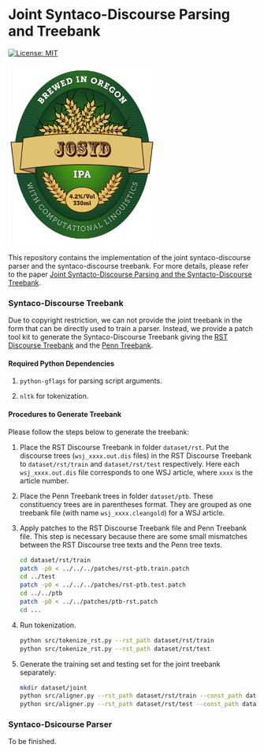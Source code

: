 # Joint Syntaco-Discourse Parsing and Treebank

[![License: MIT](https://img.shields.io/badge/License-MIT-yellow.svg)](https://opensource.org/licenses/MIT)

![](label.png)

This repository contains the implementation of the joint syntaco-discourse parser and the syntaco-discourse treebank. For more details, please refer to the paper [Joint Syntacto-Discourse Parsing and the Syntacto-Discourse Treebank](http://aclweb.org/anthology/D/D17/D17-1224.pdf).

### Syntaco-Discourse Treebank

Due to copyright restriction, we can not provide the joint treebank in the form that can be directly used to train a parser. Instead, we provide a patch tool kit to generate the Syntaco-Discourse Treebank giving the [RST Discourse Treebank](https://catalog.ldc.upenn.edu/ldc2002t07) and the [Penn Treebank](https://catalog.ldc.upenn.edu/ldc99t42).

#### Required Python Dependencies

1. ```python-gflags``` for parsing script arguments.

2. ```nltk``` for tokenization.

#### Procedures to Generate Treebank

Please follow the steps below to generate the treebank:

1. Place the RST Discourse Treebank in folder ```dataset/rst```. Put the discourse trees (```wsj_xxxx.out.dis``` files) in the RST Discourse Treebank to ```dataset/rst/train``` and ```dataset/rst/test``` respectively. Here each ```wsj_xxxx.out.dis``` file corresponds to one WSJ article, where ```xxxx``` is the article number.

2. Place the Penn Treebank trees in folder ```dataset/ptb```. These constituency trees are in parentheses format. They are grouped as one treebank file (with name ```wsj_xxxx.cleangold```) for a WSJ article.

3. Apply patches to the RST Discourse Treebank file and Penn Treebank file. This step is necessary because there are some small mismatches between the RST Discourse tree texts and the Penn tree texts.
	```bash
	cd dataset/rst/train
	patch -p0 < ../../../patches/rst-ptb.train.patch
	cd ../test
	patch -p0 < ../../../patches/rst-ptb.test.patch
	cd ../../ptb
	patch -p0 < ../../patches/ptb-rst.patch
	cd ...
	```

4. Run tokenization.
	```bash
	python src/tokenize_rst.py --rst_path dataset/rst/train
	python src/tokenize_rst.py --rst_path dataset/rst/test
	```

3. Generate the training set and testing set for the joint treebank separately:

   ```bash
   mkdir dataset/joint
   python src/aligner.py --rst_path dataset/rst/train --const_path dataset/ptb > dataset/joint/train.txt
   python src/aligner.py --rst_path dataset/rst/test --const_path dataset/ptb > dataset/joint/test.txt
   ```


### Syntaco-Dsicourse Parser

To be finished.
